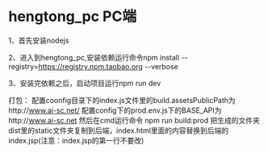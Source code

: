 # hengtong_pc PC端

1、首先安装nodejs

2、进入到hengtong_pc,安装依赖运行命令npm install --registry=https://registry.npm.taobao.org --verbose

3、安装完依赖之后，启动项目运行npm run dev


打包：
配置coonfig目录下的index.js文件里的build.assetsPublicPath为http://www.ai-sc.net/
配置config下的prod.env.js下的BASE_API为http://www.ai-sc.net
然后在cmd运行命令 npm run build:prod
把生成的文件夹dist里的static文件夹复制到后端，index.html里面的内容替换到后端的index.jsp(注意：index.jsp的第一行不要改)